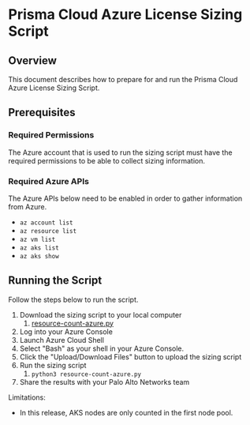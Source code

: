 # Prisma Cloud Azure License Sizing Script

## Overview

This document describes how to prepare for and run the Prisma Cloud Azure License Sizing Script.

## Prerequisites

### Required Permissions

The Azure account that is used to run the sizing script must have the required permissions to be able to collect sizing information.

### Required Azure APIs

The Azure APIs below need to be enabled in order to gather information from Azure.

* `az account list`
* `az resource list`
* `az vm list`
* `az aks list`
* `az aks show`

## Running the Script

Follow the steps below to run the script.

1. Download the sizing script to your local computer
    1. [resource-count-azure.py](resource-count-azure.py)
1. Log into your Azure Console
1. Launch Azure Cloud Shell
1. Select "Bash" as your shell in your Azure Console.
1. Click the "Upload/Download Files" button to upload the sizing script
1. Run the sizing script
    1. `python3 resource-count-azure.py`
1. Share the results with your Palo Alto Networks team

Limitations:
- In this release, AKS nodes are only counted in the first node pool.
